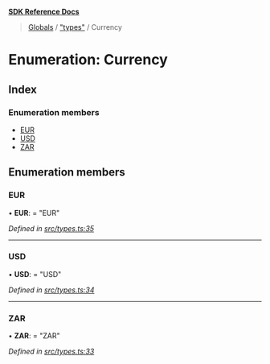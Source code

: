 **[SDK Reference Docs](../README.md)**

> [Globals](../README.md) / ["types"](../modules/_types_.md) / Currency

# Enumeration: Currency

## Index

### Enumeration members

- [EUR](_types_.currency.md#eur)
- [USD](_types_.currency.md#usd)
- [ZAR](_types_.currency.md#zar)

## Enumeration members

### EUR

• **EUR**: = "EUR"

_Defined in [src/types.ts:35](https://github.com/distributhor/paygate-sdk/blob/836401c/src/types.ts#L35)_

---

### USD

• **USD**: = "USD"

_Defined in [src/types.ts:34](https://github.com/distributhor/paygate-sdk/blob/836401c/src/types.ts#L34)_

---

### ZAR

• **ZAR**: = "ZAR"

_Defined in [src/types.ts:33](https://github.com/distributhor/paygate-sdk/blob/836401c/src/types.ts#L33)_
